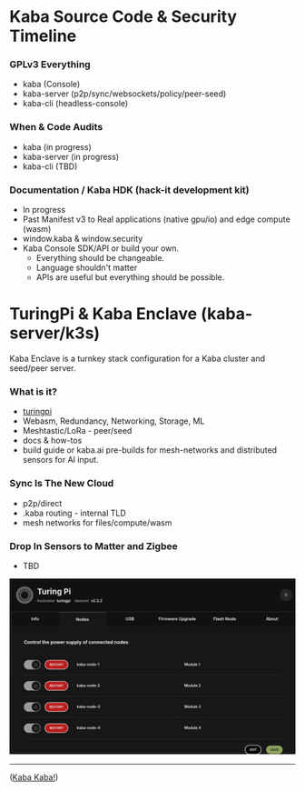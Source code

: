 # Kaba Source Code & Security Timeline

### GPLv3 Everything

- kaba (Console)
- kaba-server (p2p/sync/websockets/policy/peer-seed)
- kaba-cli (headless-console)

### When & Code Audits

- kaba (in progress)
- kaba-server (in progress)
- kaba-cli (TBD)

### Documentation / Kaba HDK (hack-it development kit)

- In progress
- Past Manifest v3 to Real applications (native gpu/io) and edge compute (wasm)
- window.kaba & window.security
- Kaba Console SDK/API or build your own.
  * Everything should be changeable.
  * Language shouldn't matter
  * APIs are useful but everything should be possible.

# TuringPi & Kaba Enclave (kaba-server/k3s)

Kaba Enclave is a turnkey stack configuration for a Kaba cluster and seed/peer server.

### What is it?

- [turingpi](https://turingpi.com/)
- Webasm, Redundancy, Networking, Storage, ML
- Meshtastic/LoRa - peer/seed
- docs & how-tos
- build guide or kaba.ai pre-builds for mesh-networks and distributed sensors for AI input.

### Sync Is The New Cloud

- p2p/direct
- .kaba routing - internal TLD
- mesh networks for files/compute/wasm

 ### Drop In Sensors to Matter and Zigbee

 - TBD

![kaba-server-turing-pi](https://github.com/kaba-labs/.github/blob/main/profile/images/kaba-server-turing-pi.png?raw=true)


---

([Kaba Kaba!](https://kaba.ai))
